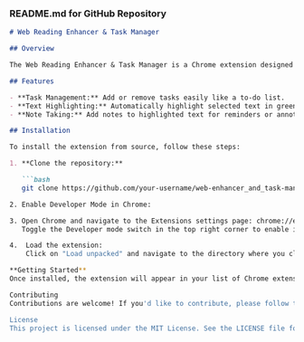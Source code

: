 
### README.md for GitHub Repository

```markdown
# Web Reading Enhancer & Task Manager

## Overview

The Web Reading Enhancer & Task Manager is a Chrome extension designed to enhance your web browsing experience by integrating task management and text highlighting features directly into your browser.

## Features

- **Task Management:** Add or remove tasks easily like a to-do list.
- **Text Highlighting:** Automatically highlight selected text in green for easy reference.
- **Note Taking:** Add notes to highlighted text for reminders or annotations.

## Installation

To install the extension from source, follow these steps:

1. **Clone the repository:**

   ```bash
   git clone https://github.com/your-username/web-enhancer_and_task-manager.git

2. Enable Developer Mode in Chrome:

3. Open Chrome and navigate to the Extensions settings page: chrome://extensions/.
   Toggle the Developer mode switch in the top right corner to enable it. 

4.  Load the extension:
    Click on "Load unpacked" and navigate to the directory where you cloned the repository.

**Getting Started**
Once installed, the extension will appear in your list of Chrome extensions. Use it to manage tasks and highlight text while browsing the web.

Contributing
Contributions are welcome! If you'd like to contribute, please follow the Contributing Guidelines.

License
This project is licensed under the MIT License. See the LICENSE file for details.
